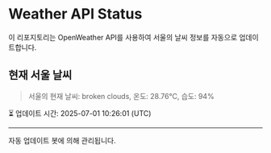 
# Weather API Status

이 리포지토리는 OpenWeather API를 사용하여 서울의 날씨 정보를 자동으로 업데이트합니다.

## 현재 서울 날씨
> 서울의 현재 날씨: broken clouds, 온도: 28.76°C, 습도: 94%

⏳ 업데이트 시간: 2025-07-01 10:26:01 (UTC)

---
자동 업데이트 봇에 의해 관리됩니다.
